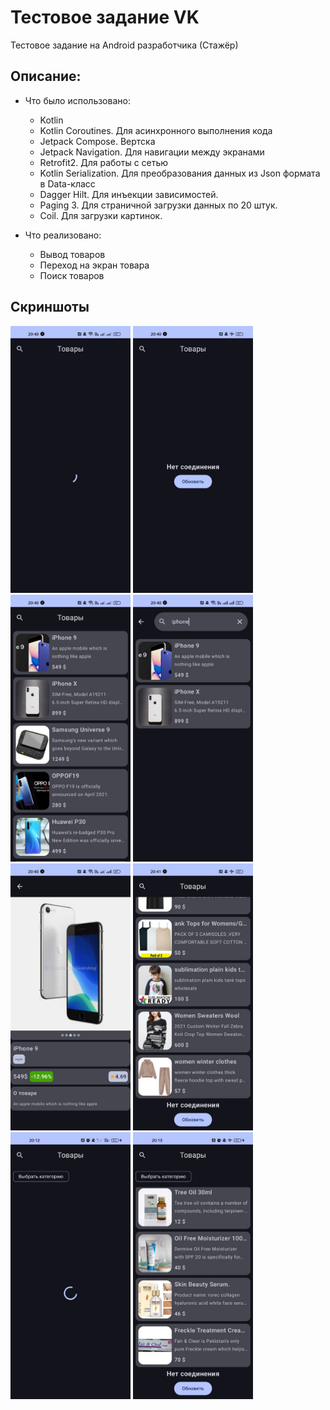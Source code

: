 # Тестовое задание VK

Тестовое задание на Android разработчика (Стажёр)

## Описание:
* Что было использовано:
  * Kotlin 
  * Kotlin Coroutines. Для асинхронного выполнения кода
  * Jetpack Compose. Вертска
  * Jetpack Navigation. Для навигации между экранами 
  * Retrofit2. Для работы с сетью 
  * Kotlin Serialization. Для преобразования данных из Json формата в Data-класс
  * Dagger Hilt. Для инъекции зависимостей.
  * Paging 3. Для страничной загрузки данных по 20 штук.
  * Coil. Для загрузки картинок.

* Что реализовано:
  * Вывод товаров 
  * Переход на экран товара
  * Поиск товаров

## Скриншоты 

<img src="/screenshots/1.jpg" width="192" height="427"/> <img src="/screenshots/2.jpg" width="192" height="427"/>
<img src="/screenshots/3.jpg" width="192" height="427"/> <img src="/screenshots/4.jpg" width="192" height="427"/>
<img src="/screenshots/5.jpg" width="192" height="427"/> <img src="/screenshots/6.jpg" width="192" height="427"/>
<img src="/screenshots/7.jpg" width="192" height="427"/> <img src="/screenshots/8.jpg" width="192" height="427"/>

